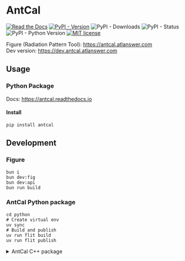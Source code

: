 # AntCal

[![Read the Docs](https://readthedocs.org/projects/antcal/badge/?version=latest)](https://antcal.readthedocs.io)
[![PyPI - Version](https://img.shields.io/pypi/v/antcal?logo=pypi)](https://pypi.org/project/antcal)
![PyPI - Downloads](https://img.shields.io/pypi/dm/antcal?logo=pypi) ![PyPI - Status](https://img.shields.io/pypi/status/antcal?logo=pypi)
![PyPI - Python Version](https://img.shields.io/pypi/pyversions/antcal?logo=pypi)
[![MIT license](https://img.shields.io/pypi/l/antcal?logo=pypi)](https://opensource.org/licenses/MIT)

Figure (Radiation Pattern Tool): https://antcal.atlanswer.com<br>
Dev version: https://dev.antcal.atlanswer.com

## Usage

### Python Package

Docs: https://antcal.readthedocs.io

#### Install

```shell
pip install antcal
```

## Development

### Figure

```shell
bun i
bun dev:fig
bun dev:api
bun run build
```

### AntCal Python package

```shell
cd python
# Create virtual env
uv sync
# Build and publish
uv run flit build
uv run flit publish
```

<details>

<summary>
AntCal C++ package
</summary>

### AntCal C++ package

**Currently in backlog**

C++ implementation is in `/cpp`. A build environment is required. All presets are documented in `CMakePresets.json`.

```shell
# Fetch vcpkg
git submodule update --init --recursive
# Configurate
cmake --preset <preset>
# Build
cmake --build --preset <preset>
# Test
ctest --preset <preset>
```

</details>
